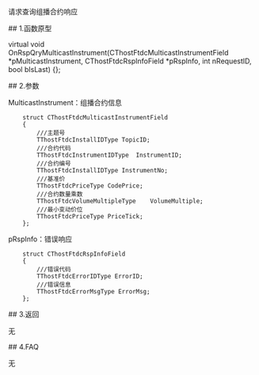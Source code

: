 <p>请求查询组播合约响应</p>
<span class="anchor" id="f93dcfd8-592d-4d1e-8088-9704aa6b4b84"></span>
## 1.函数原型
<p>virtual void OnRspQryMulticastInstrument(CThostFtdcMulticastInstrumentField *pMulticastInstrument, CThostFtdcRspInfoField *pRspInfo, int nRequestID, bool bIsLast) {};</p>
<span class="anchor" id="0e11d79f-8418-4023-a010-da79c8cf9fcb"></span>
## 2.参数
<p>MulticastInstrument：组播合约信息</p>
<pre><code>    struct CThostFtdcMulticastInstrumentField
    {
        ///主题号
        TThostFtdcInstallIDType TopicID;
        ///合约代码
        TThostFtdcInstrumentIDType  InstrumentID;
        ///合约编号
        TThostFtdcInstallIDType InstrumentNo;
        ///基准价
        TThostFtdcPriceType CodePrice;
        ///合约数量乘数
        TThostFtdcVolumeMultipleType    VolumeMultiple;
        ///最小变动价位
        TThostFtdcPriceType PriceTick;
    };
</code></pre>
<p>pRspInfo：错误响应</p>
<pre><code>    struct CThostFtdcRspInfoField
    {
        ///错误代码
        TThostFtdcErrorIDType ErrorID;
        ///错误信息
        TThostFtdcErrorMsgType ErrorMsg;
    };
</code></pre>
<span class="anchor" id="7c8fbbee-0b0c-4088-a3f5-10f997fcdc65"></span>
## 3.返回
<p>无</p>
<span class="anchor" id="b3c9a43f-9d3d-4811-a642-8bdfedde86ab"></span>
## 4.FAQ
<p>无</p>
